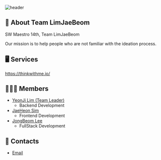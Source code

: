 ![header](https://capsule-render.vercel.app/api?type=waving&color=auto&height=300&section=header&text=Team%20LimJaeBeom&fontSize=90&animation=fadeIn&fontAlignY=38&desc=SW%20Maestro%2014th&descAlignY=51&descAlign=62)

## 🎤 About Team LimJaeBeom

SW Maestro 14th, Team LimJaeBeom

Our mission is to help people who are not familiar with the ideation process.

## 🖥 Services

https://thinkwithme.io/

## 👨🏻‍💻 Members

- [YeonJi Lim (Team Leader)](https://github.com/Yeonji-Lim)
  - Backend Development
- [JaeHeon Sim](https://github.com/Jaeheon-Sim)
  - Frontend Development
- [JongBeom Lee](https://github.com/devleejb)
  - FullStack Development

## 📮 Contacts

- [Email](mailto:14limjaebeom@gmail.com)
